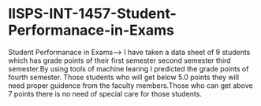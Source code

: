 # llSPS-INT-1457-Student-Performanace-in-Exams
Student Performanace in Exams-->
I have taken a data sheet of 9 students which has grade points of their first semester second semester third semester.By using tools of
machine learing I predicted the grade points of fourth semester. Those students who will get below 5.0 points they will need proper
guidence from the faculty members.Those who can get above 7 points there is no need of special care for those students.

